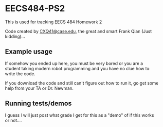 # EECS484-PS2
This is used for tracking EECS 484 Homework 2

Code created by CXQ41@case.edu, the great and smart Frank Qian (Just kidding)...

## Example usage

If somehow you ended up here, you must be very bored or you are a student taking modern robot programming and you have no clue how to write the code. 

If you download the code and still can't figure out how to run it, go get some help from your TA or Dr. Newman.

## Running tests/demos

I guess I will just post what grade I get for this as a "demo" of if this works or not....
